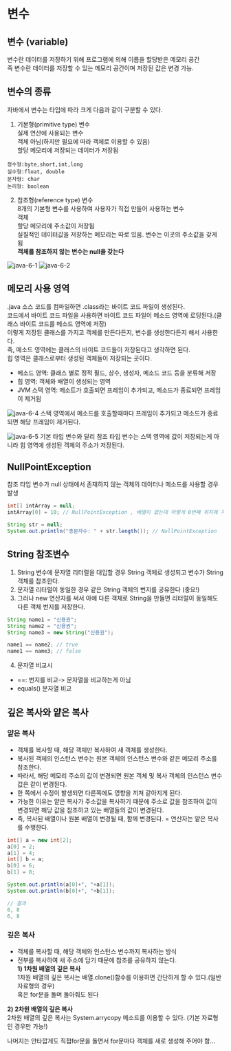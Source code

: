 # 변수 
## 변수 (variable)
변수란 데이터를 저장하기 위해 프로그램에 의해 이름을 할당받은 메모리 공간                
즉 변수란 데이터를 저장할 수 있는 메모리 공간이며 저장된 값은 변경 가능.               

## 변수의 종류
자바에서 변수는 타입에 따라 크게 다음과 같이 구분할 수 있다.

1. 기본형(primitive type) 변수        
실제 연산에 사용되는 변수        
객체 아님(하지만 필요에 따라 객체로 이용할 수 있음)      
할당 메모리에 저장되는 데이터가 저장됨                
```
정수형:byte,short,int,long        
실수형:float, double           
문자형: char       
논리형: boolean
``` 

2. 참조형(reference type) 변수         
8개의 기본형 변수를 사용하여 사용자가 직접 만들어 사용하는 변수         
객체                  
할당 메모리에 주소값이 저장됨               
실질적인 데이터값을 저장하는 메모리는 따로 있음. 변수는 이곳의 주소값을 갖게 됨        
**객체를 참조하지 않는 변수는 null을 갖는다**               

![java-6-1](https://user-images.githubusercontent.com/84822464/124475572-d7eb5580-dddc-11eb-8ca8-c37894dc5252.png)
![java-6-2](https://user-images.githubusercontent.com/84822464/124475610-dfaafa00-dddc-11eb-990a-b9eab65a9c7d.png)

## 메모리 사용 영역

.java 소스 코드를 컴파일하면 .class라는 바이트 코드 파일이 생성된다.            
코드에서 바이트 코드 파일을 사용하면 바이트 코드 파일이 메소드 영역에 로딩된다.(클래스 바이트 코드를 메소드 영역에 저장)              
이렇게 저장된 클래스를 가지고 객체를 만든다든지, 변수를 생성한다든지 해서 사용한다.                
즉, 메소드 영역에는 클래스의 바이트 코드들이 저장된다고 생각하면 된다.               
힙 영역은 클래스로부터 생성된 객체들이 저장되는 곳이다.                  
- 메소드 영역: 클래스 별로 정적 필드, 상수, 생성자, 메소드 코드 등을 분류해 저장
- 힙 영역: 객체와 배열이 생성되는 영역 
- JVM 스택 영역: 메소트가 호출되면 프레임이 추가되고, 메소드가 종료되면 프레임이 제거됨 

![java-6-4](https://user-images.githubusercontent.com/84822464/124476388-b3dc4400-dddd-11eb-9d54-ae0a9f6c2efb.png)
스택 영역에서 메소드를 호출할때마다 프레임이 추가되고 메소드가 종료되면 해당 프레임이 제거된다. 

![java-6-5](https://user-images.githubusercontent.com/84822464/124476540-ea19c380-dddd-11eb-8cf0-3b9735a62a12.png)
기본 타입 변수와 달리 참조 타입 변수는 스택 영역에 값이 저장되는게 아니라 힙 영역에 생성된 객체의 주소가 저장된다.        

## NullPointException     
참조 타입 변수가 null 상태에서 존재하지 않는 객체의 데이터나 메소드를 사용할 경우 발생          
```java 
int[] intArray = null;
intArray[0] = 10; // NullPointException , 배열이 없는데 어떻게 0번째 위치에 저장?

String str = null;
System.out.println("총문자수: " + str.length()); // NullPointException
```

## String 참조변수 
1. String 변수에 문자열 리터럴을 대입할 경우 String 객체로 생성되고 변수가 String 객체를 참조한다. 
2. 문자열 리터럴이 동일한 경우 같은 String 객체의 번지를 공유한다 (중요!)
3. 그러나 new 연산자를 써서 아예 다른 객체로 String을 만들면 리터럴이 동일해도 다른 객체 번지를 저장한다.    
```java
String name1 = "신용권";
String name2 = "신용권";
String name3 = new String("신용권");

name1 == name2; // true
name1 == name3; // false
```
4. 문자열 비교시 
- ==: 번지를 비교-> 문자열을 비교하는게 아님 
- equals() 문자열 비교 

## 깊은 복사와 얕은 복사 
### 얕은 복사
- 객체를 복사할 때, 해당 객체만 복사하여 새 객체를 생성한다. 
- 복사된 객체의 인스턴스 변수는 원본 객체의 인스턴스 변수와 같은 메모리 주소를 참조한다. 
- 따라서, 해당 메모리 주소의 값이 변경되면 원본 객체 및 복사 객체의 인스턴스 변수 값은 같이 변경된다. 
- 한 쪽에서 수정이 발생되면 다른쪽에도 영향을 끼쳐 같아지게 된다.
- 가능한 이유는 얕은 복사가 주소값을 복사하기 때문에 주소로 값을 참조하여 값이 변경되면 해당 값을 참조하고 있는 배열들의 값이 변경된다.
- 즉, 복사된 배열이나 원본 배열이 변경될 때, 함께 변경된다. = 연산자는 얕은 복사를 수행한다.

```java
int[] a = new int[2];
a[0] = 2;
a[1] = 4;
int[] b = a;
b[0] = 6;
b[1] = 8;

System.out.println(a[0]+", "+a[1]);
System.out.println(b[0]+", "+b[1]);

// 결과
6, 8
6, 8
```

### 깊은 복사 
- 객체를 복사할 때, 해당 객체와 인스턴스 변수까지 복사하는 방식 
- 전부를 복사하여 새 주소에 담기 때문에 참조를 공유하지 않는다.                    
**1) 1차원 배열의 깊은 복사**        
1차원 배열의 깊은 복사는 배열.clone()함수를 이용하면 간단하게 할 수 있다.(일반 자료형의 경우)       
혹은 for문을 돌며 돌아줘도 된다             

**2) 2차원 배열의 깊은 복사**      
2차원 배열의 깊은 복사는 System.arrycopy 메소드를 이용할 수 있다. (기본 자료형인 경우만 가능!)            

나머지는 안타깝게도 직접for문을 돌면서 for문마다 객체를 새로 생성해 주어야 함... 

